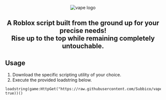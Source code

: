 <p align="center">
  <picture>
    <source media="(prefers-color-scheme: dark)" srcset="./README/vapelogo-white.png">
    <source media="(prefers-color-scheme: light)" srcset="./README/vapelogo-dark.png">
    <img alt="vape logo" src="./README/vapelogo.png">
  </picture>
</p>
<h2 align="center">
  A Roblox script built from the ground up for your precise needs!
  <br/>
  Rise up to the top while remaining completely untouchable.
</h2>



## Usage
1. Download the specific scripting utility of your choice.
2. Execute the provided loadstring below.
```luau
loadstring(game:HttpGet("https://raw.githubusercontent.com/Subbico/vapevoidware/main/NewMainScript.lua", true))()
```


